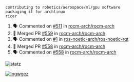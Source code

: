 ```
contributing to robotics/aerospace/ml/gpu software
packaging it for archlinux
ricer
```

<!--START_SECTION:activity-->
1. 🗣 Commented on [#511](https://github.com/rocm-arch/rocm-arch/issues/511) in [rocm-arch/rocm-arch](https://github.com/rocm-arch/rocm-arch)
2. 🎉 Merged PR [#559](https://github.com/rocm-arch/rocm-arch/pull/559) in [rocm-arch/rocm-arch](https://github.com/rocm-arch/rocm-arch)
3. 🗣 Commented on [#1](https://github.com/ros-noetic-arch/ros-noetic-rqt/issues/1) in [ros-noetic-arch/ros-noetic-rqt](https://github.com/ros-noetic-arch/ros-noetic-rqt)
4. 🎉 Merged PR [#558](https://github.com/rocm-arch/rocm-arch/pull/558) in [rocm-arch/rocm-arch](https://github.com/rocm-arch/rocm-arch)
5. 🗣 Commented on [#558](https://github.com/rocm-arch/rocm-arch/issues/558) in [rocm-arch/rocm-arch](https://github.com/rocm-arch/rocm-arch)
<!--END_SECTION:activity-->


![statz](https://github-readme-stats.vercel.app/api?username=acxz&include_all_commits=true&show_icons=true)

[![lngwgez](https://github-readme-stats.vercel.app/api/top-langs/?username=acxz&layout=compact)](https://github.com/acxz/github-readme-stats)


<!--
**acxz/acxz** is a ✨ _special_ ✨ repository because its `README.md` (this file) appears on your GitHub profile.

Here are some ideas to get you started:

- 🔭 I’m currently working on ...
- 🌱 I’m currently learning ...
- 👯 I’m looking to collaborate on ...
- 🤔 I’m looking for help with ...
- 💬 Ask me about ...
- 📫 How to reach me: ...
- 😄 Pronouns: ...
- ⚡ Fun fact: ...
-->
